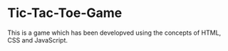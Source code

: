 # Tic-Tac-Toe-Game
This is a game which has been developved using the concepts of HTML, CSS and JavaScript.
